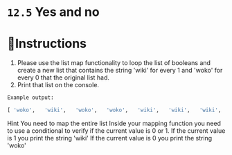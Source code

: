 # `12.5` Yes and no

# 📝Instructions
1. Please use the list map functionality to loop the list of booleans and create a new list
   that contains the string 'wiki' for every 1 and 'woko' for every 0 that the original list had.
2. Print that list on the console.

```py
Example output:

[ 'woko',   'wiki',   'woko',   'woko',   'wiki',   'wiki',   'wiki',   'woko',   'woko',   'wiki',   'woko',   'wiki',   'wiki',   'woko',   'woko',   'woko',   'woko',   'woko',   'woko',   'woko',   'woko',   'wiki',   'woko',   'woko',   'woko',   'woko',   'wiki' ]
```

Hint
You need to map the entire list
Inside your mapping function you need to use a conditional to verify if the current value is 0 or 1.
If the current value is 1 you print the string 'wiki'
If the current value is 0 you print the string 'woko'
